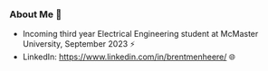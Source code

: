 ### About Me 👋
- Incoming third year Electrical Engineering student at McMaster University, September 2023 ⚡
- LinkedIn: https://www.linkedin.com/in/brentmenheere/ 🌐
<!--
**brentmenheere/brentmenheere** is a ✨ _special_ ✨ repository because its `README.md` (this file) appears on your GitHub profile.

Here are some ideas to get you started:

- 🔭 I’m currently working on ...
- 🌱 I’m currently learning ...
- 👯 I’m looking to collaborate on ...
- 🤔 I’m looking for help with ...
- 💬 Ask me about ...
- 📫 How to reach me: ...
- 😄 Pronouns: ...
- ⚡ Fun fact: ...
-->
